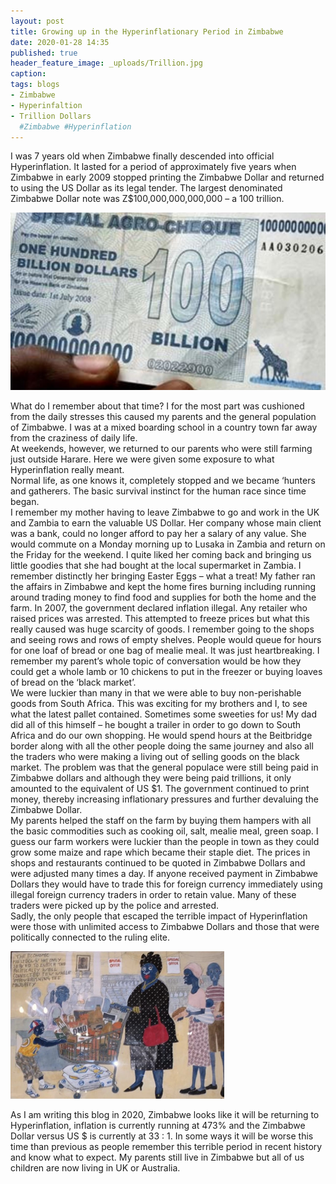 ```yaml
---
layout: post
title: Growing up in the Hyperinflationary Period in Zimbabwe
date: 2020-01-28 14:35
published: true
header_feature_image: _uploads/Trillion.jpg
caption:
tags: blogs
- Zimbabwe
- Hyperinfaltion  
- Trillion Dollars
  #Zimbabwe #Hyperinflation
---
```

I was 7 years old when Zimbabwe finally descended into official Hyperinflation.  It lasted for a period of approximately five years when Zimbabwe in early 2009 stopped printing the Zimbabwe Dollar and returned to using the US Dollar as its legal tender.  The largest denominated Zimbabwe Dollar note was Z$100,000,000,000,000 – a 100 trillion.

[![OneTrillionDollars](/_uploads/Trillion.jpg)](/_uploads/Trillion.jpg)

What do I remember about that time?   I for the most part was cushioned from the daily stresses this caused my parents and the general population of Zimbabwe.  I was at a mixed boarding school in a country town far away from the craziness of daily life.  
At weekends, however, we returned to our parents who were still farming just outside Harare.  Here we were given some exposure to what Hyperinflation really meant.  
Normal life, as one knows it, completely stopped and we became ‘hunters and gatherers.  The basic survival instinct for the human race since time began.  
I remember my mother having to leave Zimbabwe to go and work in the UK and Zambia to earn the valuable US Dollar. Her company whose main client was a bank, could no longer afford to pay her a salary of any value.  She would commute on a Monday morning up to Lusaka in Zambia and return on the Friday for the weekend.  I quite liked her coming back and bringing us little goodies that she had bought at the local supermarket in Zambia.  I remember distinctly her bringing Easter Eggs – what a treat!
My father ran the affairs in Zimbabwe and kept the home fires burning including running around trading money to find food and supplies for both the home and the farm.
In 2007, the government declared inflation illegal. Any retailer who raised prices was arrested. This attempted to freeze prices but what this really caused was huge scarcity of goods.  I remember going to the shops and seeing rows and rows of empty shelves.  People would queue for hours for one loaf of bread or one bag of mealie meal. It was just heartbreaking.   I remember my parent’s whole topic of conversation would be how they could get a whole lamb or 10 chickens to put in the freezer or buying loaves of bread on the ‘black market’.   
We were luckier than many in that we were able to buy non-perishable goods from South Africa.  This was exciting for my brothers and I, to see what the latest pallet contained.  Sometimes some sweeties for us!   My dad did all of this himself – he bought a trailer in order to go down to South Africa and do our own shopping.  He would spend hours at the Beitbridge border along with all the other people doing the same journey and also all the traders who were making a living out of selling goods on the black market.
The problem was that the general populace were still being paid in Zimbabwe dollars and although they were being paid trillions, it only amounted to the equivalent of US $1.  The government continued to print money, thereby increasing inflationary pressures and further devaluing the Zimbabwe Dollar.  
My parents helped the staff on the farm by buying them hampers with all the basic commodities such as cooking oil, salt, mealie meal, green soap.  I guess our farm workers were luckier than the people in town as they could grow some maize and rape which became their staple diet.
The prices in shops and restaurants continued to be quoted in Zimbabwe Dollars and were adjusted many times a day.  If anyone received payment in Zimbabwe Dollars they would have to trade this for foreign currency immediately using illegal foreign currency traders in order to retain value.  Many of these traders were picked up by the police and arrested.  
Sadly, the only people that escaped the terrible impact of Hyperinflation were those with unlimited access to Zimbabwe Dollars and those that were politically connected to the ruling elite.

[![richvspoor](/_uploads/richvspoor.png)](/_uploads/richvspoor.png)

As I am writing this blog in 2020, Zimbabwe looks like it will be returning to Hyperinflation, inflation is currently running at 473% and the Zimbabwe Dollar versus US $ is currently at 33 : 1.  In some ways it will be worse this time than previous as people remember this terrible period in recent history and know what to expect.  My parents still live in Zimbabwe but all of us children are now living in UK or Australia. 
